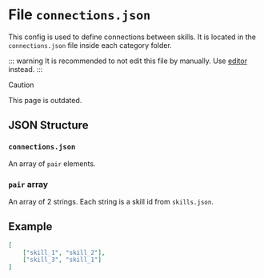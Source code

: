# File `connections.json`

This config is used to define connections between skills. It is located in the `connections.json` file inside each category folder.

::: warning
It is recommended to not edit this file by manually. Use [editor](/creators/editor) instead.
:::

> [!CAUTION]
> This page is outdated.

## JSON Structure

### `connections.json`

An array of `pair` elements.

### `pair` array

An array of 2 strings. Each string is a skill id from `skills.json`.

## Example

```json
[
	["skill_1", "skill_2"],
	["skill_3", "skill_1"]
]
```